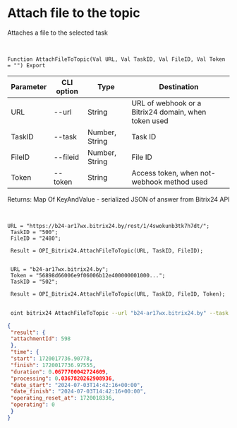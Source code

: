 ﻿---
sidebar_position: 6
---

# Attach file to the topic
 Attaches a file to the selected task


<br/>


`Function AttachFileToTopic(Val URL, Val TaskID, Val FileID, Val Token = "") Export`

 | Parameter | CLI option | Type | Destination |
 |-|-|-|-|
 | URL | --url | String | URL of webhook or a Bitrix24 domain, when token used |
 | TaskID | --task | Number, String | Task ID |
 | FileID | --fileid | Number, String | File ID |
 | Token | --token | String | Access token, when not-webhook method used |

 
 Returns: Map Of KeyAndValue - serialized JSON of answer from Bitrix24 API

<br/>




```bsl title="Code example"
URL = "https://b24-ar17wx.bitrix24.by/rest/1/4swokunb3tk7h7dt/";
 TaskID = "500";
 FileID = "2480";
 
 Result = OPI_Bitrix24.AttachFileToTopic(URL, TaskID, FileID);
 
 
 URL = "b24-ar17wx.bitrix24.by";
 Token = "56898d66006e9f06006b12e400000001000...";
 TaskID = "502";
 
 Result = OPI_Bitrix24.AttachFileToTopic(URL, TaskID, FileID, Token);
```
	


```sh title="CLI command example"
 
 oint bitrix24 AttachFileToTopic --url "b24-ar17wx.bitrix24.by" --task "502" --fileid "2480" --token "56898d66006e9f06006b12e400000001000..."

```

```json title="Result"
{
 "result": {
 "attachmentId": 598
 },
 "time": {
 "start": 1720017736.90778,
 "finish": 1720017736.97555,
 "duration": 0.0677700042724609,
 "processing": 0.0367820262908936,
 "date_start": "2024-07-03T14:42:16+00:00",
 "date_finish": "2024-07-03T14:42:16+00:00",
 "operating_reset_at": 1720018336,
 "operating": 0
 }
}
```
